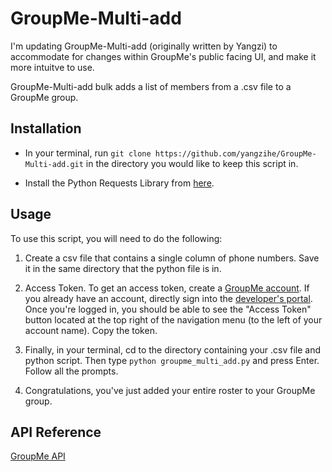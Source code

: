 # GroupMe-Multi-add

I'm updating GroupMe-Multi-add (originally written by Yangzi) to accommodate for changes within GroupMe's public facing UI, and make it more intuitve to use.

GroupMe-Multi-add bulk adds a list of members from a .csv file to a GroupMe group.

## Installation

* In your terminal, run `git clone https://github.com/yangzihe/GroupMe-Multi-add.git` in the directory you would like to keep this script in.

* Install the Python Requests Library from [here](http://docs.python-requests.org/en/master/user/install/#install).

## Usage

To use this script, you will need to do the following:

1. Create a csv file that contains a single column of phone numbers. Save it in the same directory that the python file is in. 

2. Access Token. To get an access token, create a [GroupMe account](https://web.groupme.com/signup). If you already have an account, directly sign into the [developer's portal](https://dev.groupme.com/session/new). Once you're logged in, you should be able to see the "Access Token" button located at the top right of the navigation menu (to the left of your account name). Copy the token.

3. Finally, in your terminal, cd to the directory containing your .csv file and python script. Then type `python groupme_multi_add.py` and press Enter. Follow all the prompts.

4. Congratulations, you've just added your entire roster to your GroupMe group.


## API Reference

[GroupMe API](https://dev.groupme.com/docs/v3)
